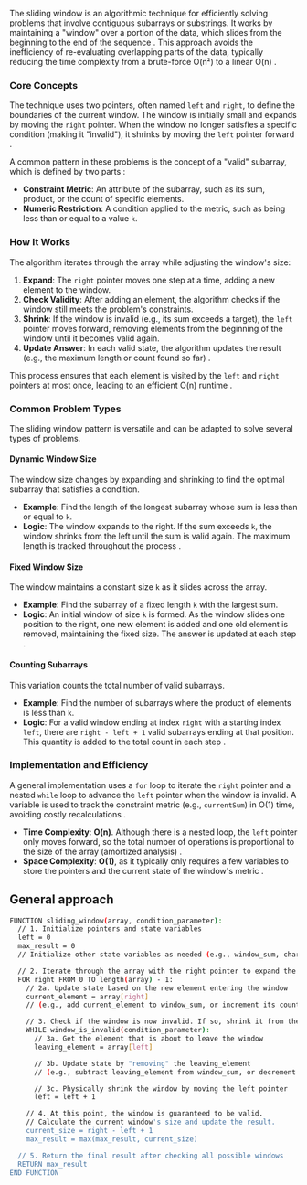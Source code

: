The sliding window is an algorithmic technique for efficiently solving problems that involve contiguous subarrays or substrings. It works by maintaining a "window" over a portion of the data, which slides from the beginning to the end of the sequence . This approach avoids the inefficiency of re-evaluating overlapping parts of the data, typically reducing the time complexity from a brute-force O(n²) to a linear O(n) .

### Core Concepts

The technique uses two pointers, often named `left` and `right`, to define the boundaries of the current window. The window is initially small and expands by moving the `right` pointer. When the window no longer satisfies a specific condition (making it "invalid"), it shrinks by moving the `left` pointer forward .

A common pattern in these problems is the concept of a "valid" subarray, which is defined by two parts :
*   **Constraint Metric**: An attribute of the subarray, such as its sum, product, or the count of specific elements.
*   **Numeric Restriction**: A condition applied to the metric, such as being less than or equal to a value `k`.

### How It Works

The algorithm iterates through the array while adjusting the window's size:
1.  **Expand**: The `right` pointer moves one step at a time, adding a new element to the window.
2.  **Check Validity**: After adding an element, the algorithm checks if the window still meets the problem's constraints.
3.  **Shrink**: If the window is invalid (e.g., its sum exceeds a target), the `left` pointer moves forward, removing elements from the beginning of the window until it becomes valid again.
4.  **Update Answer**: In each valid state, the algorithm updates the result (e.g., the maximum length or count found so far) .

This process ensures that each element is visited by the `left` and `right` pointers at most once, leading to an efficient O(n) runtime .

### Common Problem Types

The sliding window pattern is versatile and can be adapted to solve several types of problems.

#### Dynamic Window Size
The window size changes by expanding and shrinking to find the optimal subarray that satisfies a condition.
*   **Example**: Find the length of the longest subarray whose sum is less than or equal to `k`.
*   **Logic**: The window expands to the right. If the sum exceeds `k`, the window shrinks from the left until the sum is valid again. The maximum length is tracked throughout the process .

#### Fixed Window Size
The window maintains a constant size `k` as it slides across the array.
*   **Example**: Find the subarray of a fixed length `k` with the largest sum.
*   **Logic**: An initial window of size `k` is formed. As the window slides one position to the right, one new element is added and one old element is removed, maintaining the fixed size. The answer is updated at each step .

#### Counting Subarrays
This variation counts the total number of valid subarrays.
*   **Example**: Find the number of subarrays where the product of elements is less than `k`.
*   **Logic**: For a valid window ending at index `right` with a starting index `left`, there are `right - left + 1` valid subarrays ending at that position. This quantity is added to the total count in each step .

### Implementation and Efficiency

A general implementation uses a `for` loop to iterate the `right` pointer and a nested `while` loop to advance the `left` pointer when the window is invalid. A variable is used to track the constraint metric (e.g., `currentSum`) in O(1) time, avoiding costly recalculations .

*   **Time Complexity**: **O(n)**. Although there is a nested loop, the `left` pointer only moves forward, so the total number of operations is proportional to the size of the array (amortized analysis) .
*   **Space Complexity**: **O(1)**, as it typically only requires a few variables to store the pointers and the current state of the window's metric .

## General approach
```bash
FUNCTION sliding_window(array, condition_parameter):
  // 1. Initialize pointers and state variables
  left = 0
  max_result = 0
  // Initialize other state variables as needed (e.g., window_sum, char_counts)

  // 2. Iterate through the array with the right pointer to expand the window
  FOR right FROM 0 TO length(array) - 1:
    // 2a. Update state based on the new element entering the window
    current_element = array[right]
    // (e.g., add current_element to window_sum, or increment its count in a hash map)

    // 3. Check if the window is now invalid. If so, shrink it from the left.
    WHILE window_is_invalid(condition_parameter):
      // 3a. Get the element that is about to leave the window
      leaving_element = array[left]

      // 3b. Update state by "removing" the leaving_element
      // (e.g., subtract leaving_element from window_sum, or decrement its count)

      // 3c. Physically shrink the window by moving the left pointer
      left = left + 1

    // 4. At this point, the window is guaranteed to be valid.
    // Calculate the current window's size and update the result.
    current_size = right - left + 1
    max_result = max(max_result, current_size)

  // 5. Return the final result after checking all possible windows
  RETURN max_result
END FUNCTION
```